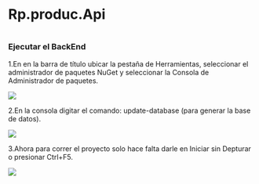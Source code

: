 <h1>Rp.produc.Api<h1>
<h3>Ejecutar el BackEnd</h3>

<p>1.En en la barra de título ubicar la pestaña de Herramientas, seleccionar el administrador de paquetes NuGet y seleccionar la Consola de Administrador de paquetes.</p>
<img src="https://user-images.githubusercontent.com/71679195/173403291-5e4eb400-facd-4f06-bf83-7f48a4a3a288.png" />

<p>2.En la consola digitar el comando: update-database (para generar la base de datos).</p>
<img src="https://cdn.discordapp.com/attachments/768971336994258965/1030491894901387294/unknown.png" />

<p>3.Ahora para correr el proyecto solo hace falta darle en Iniciar sin Depturar o presionar Ctrl+F5.</p>

<img src="https://cdn.discordapp.com/attachments/768971336994258965/1030492186892062770/unknown.png" />


